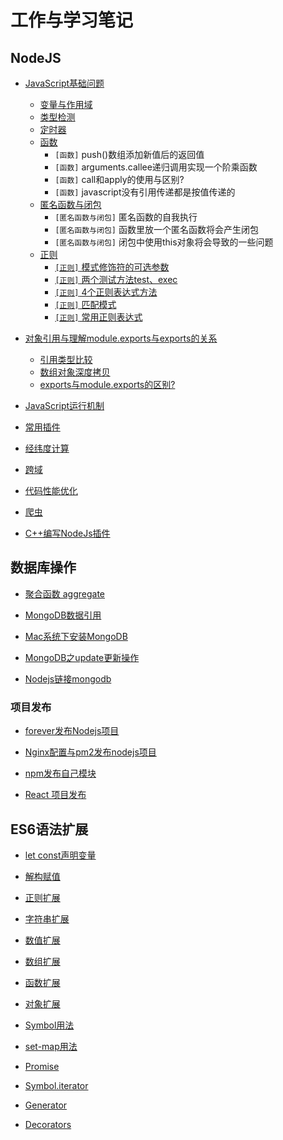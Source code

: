 # 工作与学习笔记

## NodeJS

* [JavaScript基础问题](/nodejs/base.md)
  - [变量与作用域](/nodejs/base.md#变量与作用域)
  - [类型检测](/nodejs/base.md#类型检测)
  - [定时器](/nodejs/base.md#定时器)
  - [函数](/nodejs/base.md#函数)
      - `[函数]` push()数组添加新值后的返回值
      - `[函数]` arguments.callee递归调用实现一个阶乘函数
      - `[函数]` call和apply的使用与区别?
      - `[函数]` javascript没有引用传递都是按值传递的
  - [匿名函数与闭包](/nodejs/base.md#匿名函数与闭包)
      - `[匿名函数与闭包]` 匿名函数的自我执行
      - `[匿名函数与闭包]` 函数里放一个匿名函数将会产生闭包
      - `[匿名函数与闭包]` 闭包中使用this对象将会导致的一些问题
  - [正则](/nodejs/base.md#正则)
    - [`[正则]` 模式修饰符的可选参数](#模式修饰符的可选参数)
    - [`[正则]` 两个测试方法test、exec](#两个测试方法)
    - [`[正则]` 4个正则表达式方法](#4个正则表达式方法)
    - [`[正则]` 匹配模式](#匹配模式)
    - [`[正则]` 常用正则表达式](#常用正则表达式)

* [对象引用与理解module.exports与exports的关系](/nodejs/object_reference.md)
  - [引用类型比较](/nodejs/object_reference.md#引用类型比较)
  - [数组对象深度拷贝](/nodejs/object_reference.md#数组对象深度拷贝)
  - [exports与module.exports的区别?](/nodejs/object_reference.md#exports与module.exports的区别)

* [JavaScript运行机制](/nodejs/operational_mechanism.md)

* [常用插件](/nodejs/plugins.md)

* [经纬度计算](/nodejs/distance.md)

* [跨域](/nodejs/cors.md)

* [代码性能优化](/nodejs/performance_optimization.md)

* [爬虫](/nodejs/creeper.md)

* [C++编写NodeJs插件](/nodejs/c_addons.md)

## 数据库操作

* [聚合函数 aggregate](/database/mongo_Aggregate.md)

* [MongoDB数据引用](https://github.com/Q-Angelo/Summarize/blob/master/database/mongo_dbref.md)

* [Mac系统下安装MongoDB](https://github.com/Q-Angelo/Summarize/blob/master/database/mongo_install.md)

* [MongoDB之update更新操作](https://github.com/Q-Angelo/Summarize/blob/master/database/mongo_update.md)

* [Nodejs链接mongodb](https://github.com/Q-Angelo/Summarize/blob/master/database/mongo_nodejs_link.md)

### 项目发布

* [forever发布Nodejs项目](https://github.com/Q-Angelo/Summarize/blob/master/project-release/forever_deploy_nodejs.md)

* [Nginx配置与pm2发布nodejs项目](https://github.com/Q-Angelo/Summarize/blob/master/project-release/nodejs_deploy.md)

* [npm发布自己模块](https://github.com/Q-Angelo/Summarize/blob/master/project-release/npm_deploy.md)

* [React 项目发布](https://github.com/Q-Angelo/Summarize/blob/master/project-release/react_deploy.md)

## ES6语法扩展

* [let const声明变量](https://github.com/Q-Angelo/Summarize/blob/master/ES6/1-let%20const.md)

* [解构赋值](https://github.com/Q-Angelo/Summarize/blob/master/ES6/2-%E7%BB%93%E6%9E%84%E8%B5%8B%E5%80%BC.md)

* [正则扩展](https://github.com/Q-Angelo/Summarize/blob/master/ES6/3-%E6%AD%A3%E5%88%99%E6%89%A9%E5%B1%95.md)

* [字符串扩展](https://github.com/Q-Angelo/Summarize/blob/master/ES6/4-%E5%AD%97%E7%AC%A6%E4%B8%B2%E6%89%A9%E5%B1%95.md)

* [数值扩展](https://github.com/Q-Angelo/Summarize/blob/master/ES6/5-%E6%95%B0%E5%80%BC%E6%89%A9%E5%B1%95.md)

* [数组扩展](https://github.com/Q-Angelo/Summarize/blob/master/ES6/6-%E6%95%B0%E7%BB%84%E6%89%A9%E5%B1%95.md)

* [函数扩展](https://github.com/Q-Angelo/Summarize/blob/master/ES6/7-%E5%87%BD%E6%95%B0%E6%89%A9%E5%B1%95.md)

* [对象扩展](https://github.com/Q-Angelo/Summarize/blob/master/ES6/8-%E5%AF%B9%E8%B1%A1%E6%89%A9%E5%B1%95.md)

* [Symbol用法](https://github.com/Q-Angelo/Summarize/blob/master/ES6/9-Symbol%E7%94%A8%E6%B3%95.md)

* [set-map用法](https://github.com/Q-Angelo/Summarize/blob/master/ES6/10-set-map%E7%94%A8%E6%B3%95.md)

* [Promise](https://github.com/Q-Angelo/Summarize/blob/master/ES6/13-Promise.md)

* [Symbol.iterator](https://github.com/Q-Angelo/Summarize/blob/master/ES6/14-Iterator.md)

* [Generator](https://github.com/Q-Angelo/Summarize/blob/master/ES6/15-Generator.md)

* [Decorators](https://github.com/Q-Angelo/Summarize/blob/master/ES6/16-Decorators.md)

